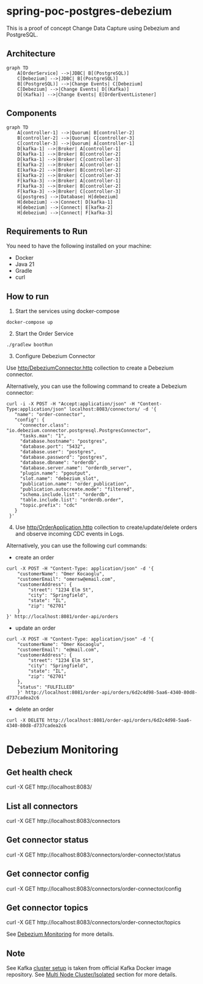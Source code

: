 # spring-poc-postgres-debezium
This is a proof of concept Change Data Capture using Debezium and PostgreSQL.

## Architecture

```mermaid
graph TD
    A[OrderService] -->|JDBC| B[(PostgreSQL)]
    C[Debezium] -->|JDBC| B[(PostgreSQL)]
    B[(PostgreSQL)] -->|Change Events| C[Debezium]
    C[Debezium] -->|Change Events| D[(Kafka)]
    D[(Kafka)] -->|Change Events| E[OrderEventListener]
```

## Components

```mermaid
graph TD
    A[controller-1] -->|Quorum| B[controller-2]
    B[controller-2] -->|Quorum| C[controller-3]
    C[controller-3] -->|Quorum| A[controller-1]
    D[kafka-1] -->|Broker| A[controller-1]
    D[kafka-1] -->|Broker| B[controller-2]
    D[kafka-1] -->|Broker| C[controller-3]
    E[kafka-2] -->|Broker| A[controller-1]
    E[kafka-2] -->|Broker| B[controller-2]
    E[kafka-2] -->|Broker| C[controller-3]
    F[kafka-3] -->|Broker| A[controller-1]
    F[kafka-3] -->|Broker| B[controller-2]
    F[kafka-3] -->|Broker| C[controller-3]
    G[postgres] -->|Database| H[debezium]
    H[debezium] -->|Connect| D[kafka-1]
    H[debezium] -->|Connect| E[kafka-2]
    H[debezium] -->|Connect| F[kafka-3]
```

## Requirements to Run 

You need to have the following installed on your machine:

- Docker
- Java 21
- Gradle 
- curl

## How to run

1. Start the services using docker-compose

```shell
docker-compose up
```

2. Start the Order Service

```shell
./gradlew bootRun
```

3. Configure Debezium Connector

Use [http/DebeziumConnector.http](http/DebeziumConnector.http) collection to create a Debezium connector.

Alternatively, you can use the following command to create a Debezium connector:

```shell
curl -i -X POST -H "Accept:application/json" -H "Content-Type:application/json" localhost:8083/connectors/ -d '{
   "name": "order-connector",
   "config": {
     "connector.class": "io.debezium.connector.postgresql.PostgresConnector",
     "tasks.max": "1",
     "database.hostname": "postgres",
     "database.port": "5432",
     "database.user": "postgres",
     "database.password": "postgres",
     "database.dbname": "orderdb",
     "database.server.name": "orderdb_server",
     "plugin.name": "pgoutput",
     "slot.name": "debezium_slot",
     "publication.name": "order_publication",
     "publication.autocreate.mode": "filtered",
     "schema.include.list": "orderdb",
     "table.include.list": "orderdb.order",
     "topic.prefix": "cdc"
   }
 }'
```

4. Use [http/OrderApplication.http](http/OrderApplication.http) collection to create/update/delete orders and observe incoming CDC events in Logs.

Alternatively, you can use the following curl commands: 

 * create an order

```shell
curl -X POST -H "Content-Type: application/json" -d '{
    "customerName": "Omer Kocaoglu",
    "customerEmail": "omersw@email.com",
    "customerAddress": {
        "street": "1234 Elm St",
        "city": "Springfield",
        "state": "IL",
        "zip": "62701"
    }
}' http://localhost:8081/order-api/orders
```

 * update an order
    
```shell
curl -X POST -H "Content-Type: application/json" -d '{
    "customerName": "Omer Kocaoglu",
    "customerEmail": "e@mail.com",
    "customerAddress": {
        "street": "1234 Elm St",
        "city": "Springfield",
        "state": "IL",
        "zip": "62701"
    },
    "status": "FULFILLED"
    }' http://localhost:8081/order-api/orders/6d2c4d98-5aa6-4340-80d8-d737cadea2c6
```

 * delete an order

```shell
curl -X DELETE http://localhost:8081/order-api/orders/6d2c4d98-5aa6-4340-80d8-d737cadea2c6
```

# Debezium Monitoring

## Get health check
curl -X GET http://localhost:8083/

## List all connectors
curl -X GET http://localhost:8083/connectors

## Get connector status
curl -X GET http://localhost:8083/connectors/order-connector/status

## Get connector config
curl -X GET http://localhost:8083/connectors/order-connector/config

## Get connector topics
curl -X GET http://localhost:8083/connectors/order-connector/topics

See [Debezium Monitoring](https://debezium.io/documentation/reference/stable/connectors/postgresql.html#postgresql-monitoring) for more details.

## Note

See Kafka [cluster setup](https://github.com/apache/kafka/blob/trunk/docker/examples/docker-compose-files/cluster/isolated/plaintext/docker-compose.yml) is taken from official Kafka Docker image repository. See [Multi Node Cluster/Isolated](https://github.com/apache/kafka/tree/trunk/docker/examples#multi-node-cluster) section for more details.
